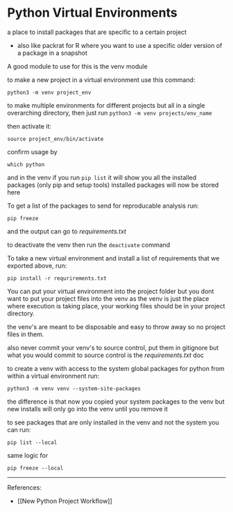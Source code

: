 # Python Virtual Environments


a place to install packages that are specific to a certain project
- also like packrat for R where you want to use a specific older version of a package in a snapshot

A good module to use for this is the venv module

to make a new project in a virtual environment use this command:

`python3 -m venv project_env`

to make multiple environments for different projects but all in a single overarching directory, then just run `python3 -m venv projects/env_name`

then activate it:

`source project_env/bin/activate`

confirm usage by

`which python`

and in the venv if you run `pip list` it will show you all the installed packages (only pip and setup tools) installed packages will now be stored here

To get a list of the packages to send for reproducable analysis run:

`pip freeze`

and the output can go to _requirements.txt_

to deactivate the venv then run the `deactivate` command

To take a new virtual environment and install a list of requirements that we exported above, run:

`pip install -r requrirements.txt`

You can put your virtual environment into the project folder but you dont want to put your project files into the venv as the venv is just the place where execution is taking place, your working files should be in your project directory.

the venv's are meant to be disposable and easy to throw away so no project files in them.

also never commit your venv's to source control, put them in gitignore
but what you would commit to source control is the _requirements.txt_ doc

to create a venv with access to the system global packages for python from within a virtual environment run:

`python3 -m venv venv --system-site-packages`

the difference is that now you copied your system packages to the venv but new installs will only go into the venv until you remove it

to see packages that are only installed in the venv and not the system you can run:

`pip list --local`

same logic for

`pip freeze --local`

---
References: 
- [[New Python Project Workflow]]
